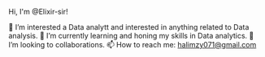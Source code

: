  Hi, I'm @Elixir-sir!

👀 I’m interested a Data analytt and interested in anything related to Data analysis.
🌱 I’m currently learning and honing my skills in Data analytics.
💞️ I’m looking to collaborations.
📫 How to reach me: halimzy071@gmail.com
<!---
Elixir-sir/Elixir-sir is a ✨ special ✨ repository because its `README.md` (this file) appears on your GitHub profile.
You can click the Preview link to take a look at your changes.
--->
